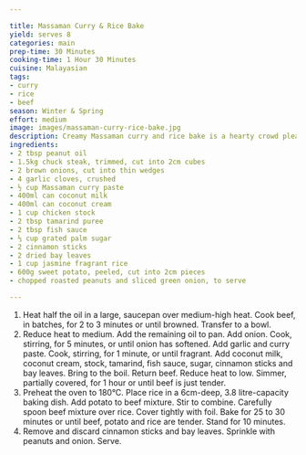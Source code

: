 ```yaml
---

title: Massaman Curry & Rice Bake
yield: serves 8
categories: main
prep-time: 30 Minutes
cooking-time: 1 Hour 30 Minutes
cuisine: Malayasian
tags:
- curry
- rice
- beef
season: Winter & Spring
effort: medium
image: images/massaman-curry-rice-bake.jpg
description: Creamy Massaman curry and rice bake is a hearty crowd pleaser.
ingredients:
- 2 tbsp peanut oil
- 1.5kg chuck steak, trimmed, cut into 2cm cubes
- 2 brown onions, cut into thin wedges
- 4 garlic cloves, crushed
- ½ cup Massaman curry paste
- 400ml can coconut milk
- 400ml can coconut cream
- 1 cup chicken stock
- 2 tbsp tamarind puree
- 2 tbsp fish sauce
- ⅓ cup grated palm sugar
- 2 cinnamon sticks
- 2 dried bay leaves
- 1 cup jasmine fragrant rice
- 600g sweet potato, peeled, cut into 2cm pieces
- chopped roasted peanuts and sliced green onion, to serve

---
```


1. Heat half the oil in a large, saucepan over medium-high heat. Cook beef, in batches, for 2 to 3 minutes or until browned. Transfer to a bowl.
2. Reduce heat to medium. Add the remaining oil to pan. Add onion. Cook, stirring, for 5 minutes, or until onion has softened. Add garlic and curry paste. Cook, stirring, for 1 minute, or until fragrant. Add coconut milk, coconut cream, stock, tamarind, fish sauce, sugar, cinnamon sticks and bay leaves. Bring to the boil. Return beef. Reduce heat to low. Simmer, partially covered, for 1 hour or until beef is just tender.
3. Preheat the oven to 180°C. Place rice in a 6cm-deep, 3.8 litre-capacity baking dish. Add potato to beef mixture. Stir to combine. Carefully spoon beef mixture over rice. Cover tightly with foil. Bake for 25 to 30 minutes or until beef, potato and rice are tender. Stand for 10 minutes.
4. Remove and discard cinnamon sticks and bay leaves. Sprinkle with peanuts and onion. Serve.
